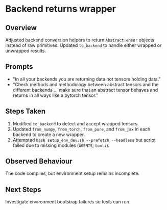 # Backend returns wrapper

## Overview
Adjusted backend conversion helpers to return `AbstractTensor` objects instead of raw primitives. Updated `to_backend` to handle either wrapped or unwrapped results.

## Prompts
- "In all your backends you are returning data not tensors holding data."
- "Check methods and methodology between abstract tensors and the different backends ... make sure that an abstract tensor behaves and returns in all ways like a pytorch tensor."

## Steps Taken
1. Modified `to_backend` to detect and accept wrapped tensors.
2. Updated `from_numpy`, `from_torch`, `from_pure`, and `from_jax` in each backend to create a new wrapper.
3. Attempted `bash setup_env_dev.sh --prefetch --headless` but script failed due to missing modules (`AGENTS`, `tomli`).

## Observed Behaviour
The code compiles, but environment setup remains incomplete.

## Next Steps
Investigate environment bootstrap failures so tests can run.
